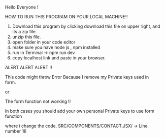 Hello Everyone !


HOW TO RUN THIS PROGRAM ON YOUR LOCAL MACHINE!!

1. Download this program by clicking download this file on upper right, and its a zip file.
2. unzip this file.
3. open folder in your code editor
4. make sure you have node js , npm installed
5. run in Terminal -> npm run dev 
6. copy localhost link and paste in your browser.


ALERT ALERT ALERT !!

This code might throw Error Because I remove my Private keys used in form.

or 

The form function not working !!

In both cases you should add your own personal Private keys to use form function

where i change the code. SRC/COMPONENTS/CONTACT.JSX/  -> Line number 18 

